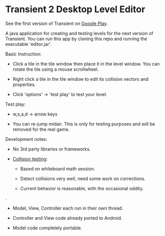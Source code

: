 Transient 2 Desktop Level Editor
=======================

See the first version of Transient on [Google Play](https://play.google.com/store/apps/details?id=org.petekinnecom.transient_&hl=en).  

A java application for creating and testing levels for the next version of Transient.  You can run this app by cloning this repo and running the executable 'editor.jar'. 

Basic Instruction:

- Click a tile in the tile window then place it in the level window.  You can rotate the tile using a mouse scrollwheel.  

- Right click a tile in the tile window to edit its collision vectors and properties.

- Click 'options' -> 'test play' to test your level.

Test play: 

- w,s,a,d -> arrow keys 

- You can re-jump midair.  This is only for testing purposes and will be removed for the real game.

Development notes:

- No 3rd party libraries or frameworks.

- [Collision testing](https://github.com/petekinnecom/transient2_level_editor/blob/master/src/org/petekinnecom/t2_level_pieces/Line.java#L155):
  
  - Based on whiteboard math session.

  - Detect collisions very well, need some work on corrections.

  - Current behavior is reasonable, with the occasional oddity.

.

- Model, View, Controller each run in their own thread.

- Controller and View code already ported to Android.

- Model code completely portable.
